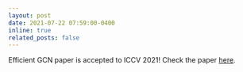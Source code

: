 ```yaml
---
layout: post
date: 2021-07-22 07:59:00-0400
inline: true
related_posts: false
---
```



Efficient GCN paper is accepted to ICCV 2021! Check the paper [here](https://arxiv.org/abs/2104.05706).